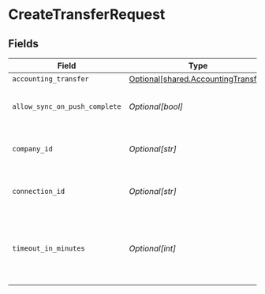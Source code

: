 # CreateTransferRequest


## Fields

| Field                                                                                | Type                                                                                 | Required                                                                             | Description                                                                          | Example                                                                              |
| ------------------------------------------------------------------------------------ | ------------------------------------------------------------------------------------ | ------------------------------------------------------------------------------------ | ------------------------------------------------------------------------------------ | ------------------------------------------------------------------------------------ |
| `accounting_transfer`                                                                | [Optional[shared.AccountingTransfer]](undefined/models/shared/accountingtransfer.md) | :heavy_minus_sign:                                                                   | N/A                                                                                  |                                                                                      |
| `allow_sync_on_push_complete`                                                        | *Optional[bool]*                                                                     | :heavy_minus_sign:                                                                   | Allow a sync upon push completion.                                                   |                                                                                      |
| `company_id`                                                                         | *Optional[str]*                                                                      | :heavy_check_mark:                                                                   | Unique identifier for a company.                                                     | 8a210b68-6988-11ed-a1eb-0242ac120002                                                 |
| `connection_id`                                                                      | *Optional[str]*                                                                      | :heavy_check_mark:                                                                   | Unique identifier for a connection.                                                  | 2e9d2c44-f675-40ba-8049-353bfcb5e171                                                 |
| `timeout_in_minutes`                                                                 | *Optional[int]*                                                                      | :heavy_minus_sign:                                                                   | Time limit for the push operation to complete before it is timed out.                |                                                                                      |